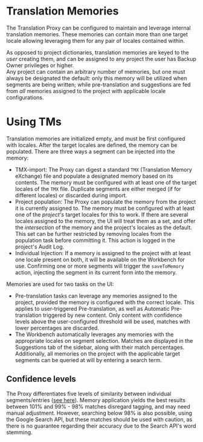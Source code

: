 # Translation Memories

The Translation Proxy can be configured to maintain and leverage internal translation memories. These memories can contain more than one target locale allowing leveraging them for any pair of locales contained within.

As opposed to project dictionaries, translation memories are keyed to the *user* creating them, and can be assigned to any project the user has Backup Owner privileges or higher.  
Any project can contain an arbitrary number of memories, but one must always be designated the default: only this memory will be utilized when segments are being written; while pre-translation and suggestions are fed from *all* memories assigned to the project with applicable locale configurations.

# Using TMs

Translation memories are initialized empty, and must be first configured with locales. After the target locales are defined, the memory can be populated. There are three ways a segment can be injected into the memory:

+ TMX-import: The Proxy can digest a standard `TMX` (Translation Memory eXchange) file and populate a designated memory based on its contents. The memory must be configured with at least one of the target locales of the `TMX` file. Duplicate segments are either merged (if for different locales) or discarded during import.
+ Project population: The Proxy can populate the memory from the project it is currently assigned to. The memory must be configured with at least one of the *project's* target locales for this to work. If there are several locales assigned to the memory, the UI will treat them as a set, and offer the *intersection* of the memory and the project's locales as the default. This set can be further restricted by removing locales from the population task before committing it. This action is logged in the project's Audit Log.
+ Individual Injection: If a memory is assigned to the project with at least one locale present on both, it will be available on the Workbench for use. Confirming one or more segments will trigger the `saveToMemory` action, injecting the segment in its current form into the memory.

Memories are used for two tasks on the UI:

+ Pre-translation tasks can leverage any memories assigned to the project, provided the memory is configured with the correct locale. This applies to user-triggered Pre-translation, as well as Automatic Pre-translation triggered by new content. Only content with confidence levels above the user-configured threshold will be used, matches with lower percentages are discarded.
+ The Workbench automatically leverages any memories with the appropriate locales on segment selection. Matches are displayed in the Suggestions tab of the sidebar, along with their match percentages. Additionally, all memories on the project with the applicable target segments can be queried at will by entering a search term.

## Confidence levels

The Proxy differentiates five levels of similarity between individual segments/entries ([see here](content-handling.html)). Memory application yields the best results between 101% and 99% - 98% matches disregard tagging, and may need manual adjustment. However, searching below 98% is also possible, using the Google Search API, but these matches should be used with caution, as there is no guarantee regarding their accuracy due to the Search API's word stemming.
